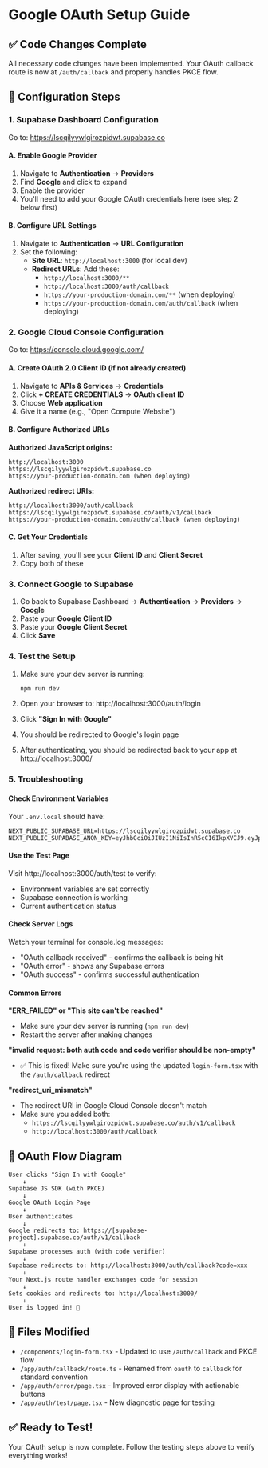 # Google OAuth Setup Guide

## ✅ Code Changes Complete

All necessary code changes have been implemented. Your OAuth callback route is now at `/auth/callback` and properly handles PKCE flow.

## 🔧 Configuration Steps

### 1. Supabase Dashboard Configuration

Go to: https://lscqilyywlgirozpidwt.supabase.co

#### A. Enable Google Provider
1. Navigate to **Authentication** → **Providers**
2. Find **Google** and click to expand
3. Enable the provider
4. You'll need to add your Google OAuth credentials here (see step 2 below first)

#### B. Configure URL Settings
1. Navigate to **Authentication** → **URL Configuration**
2. Set the following:
   - **Site URL**: `http://localhost:3000` (for local dev)
   - **Redirect URLs**: Add these:
     - `http://localhost:3000/**`
     - `http://localhost:3000/auth/callback`
     - `https://your-production-domain.com/**` (when deploying)
     - `https://your-production-domain.com/auth/callback` (when deploying)

### 2. Google Cloud Console Configuration

Go to: https://console.cloud.google.com/

#### A. Create OAuth 2.0 Client ID (if not already created)
1. Navigate to **APIs & Services** → **Credentials**
2. Click **+ CREATE CREDENTIALS** → **OAuth client ID**
3. Choose **Web application**
4. Give it a name (e.g., "Open Compute Website")

#### B. Configure Authorized URLs

**Authorized JavaScript origins:**
```
http://localhost:3000
https://lscqilyywlgirozpidwt.supabase.co
https://your-production-domain.com (when deploying)
```

**Authorized redirect URIs:**
```
http://localhost:3000/auth/callback
https://lscqilyywlgirozpidwt.supabase.co/auth/v1/callback
https://your-production-domain.com/auth/callback (when deploying)
```

#### C. Get Your Credentials
1. After saving, you'll see your **Client ID** and **Client Secret**
2. Copy both of these

### 3. Connect Google to Supabase

1. Go back to Supabase Dashboard → **Authentication** → **Providers** → **Google**
2. Paste your **Google Client ID**
3. Paste your **Google Client Secret**
4. Click **Save**

### 4. Test the Setup

1. Make sure your dev server is running:
   ```bash
   npm run dev
   ```

2. Open your browser to: http://localhost:3000/auth/login

3. Click **"Sign In with Google"**

4. You should be redirected to Google's login page

5. After authenticating, you should be redirected back to your app at http://localhost:3000/

### 5. Troubleshooting

#### Check Environment Variables
Your `.env.local` should have:
```env
NEXT_PUBLIC_SUPABASE_URL=https://lscqilyywlgirozpidwt.supabase.co
NEXT_PUBLIC_SUPABASE_ANON_KEY=eyJhbGciOiJIUzI1NiIsInR5cCI6IkpXVCJ9.eyJpc3MiOiJzdXBhYmFzZSIsInJlZiI6ImxzY3FpbHl5d2xnaXJvenBpZHd0Iiwicm9sZSI6ImFub24iLCJpYXQiOjE3NjEwODU1NjAsImV4cCI6MjA3NjY2MTU2MH0.97dm_PUAJB1T5Zes5hNdc6bcm4qm5SO4U12YEht_Khs
```

#### Use the Test Page
Visit http://localhost:3000/auth/test to verify:
- Environment variables are set correctly
- Supabase connection is working
- Current authentication status

#### Check Server Logs
Watch your terminal for console.log messages:
- "OAuth callback received" - confirms the callback is being hit
- "OAuth error" - shows any Supabase errors
- "OAuth success" - confirms successful authentication

#### Common Errors

**"ERR_FAILED" or "This site can't be reached"**
- Make sure your dev server is running (`npm run dev`)
- Restart the server after making changes

**"invalid request: both auth code and code verifier should be non-empty"**
- ✅ This is fixed! Make sure you're using the updated `login-form.tsx` with the `/auth/callback` redirect

**"redirect_uri_mismatch"**
- The redirect URI in Google Cloud Console doesn't match
- Make sure you added both:
  - `https://lscqilyywlgirozpidwt.supabase.co/auth/v1/callback`
  - `http://localhost:3000/auth/callback`

## 🚀 OAuth Flow Diagram

```
User clicks "Sign In with Google"
    ↓
Supabase JS SDK (with PKCE)
    ↓
Google OAuth Login Page
    ↓
User authenticates
    ↓
Google redirects to: https://[supabase-project].supabase.co/auth/v1/callback
    ↓
Supabase processes auth (with code verifier)
    ↓
Supabase redirects to: http://localhost:3000/auth/callback?code=xxx
    ↓
Your Next.js route handler exchanges code for session
    ↓
Sets cookies and redirects to: http://localhost:3000/
    ↓
User is logged in! 🎉
```

## 📝 Files Modified

- `/components/login-form.tsx` - Updated to use `/auth/callback` and PKCE flow
- `/app/auth/callback/route.ts` - Renamed from `oauth` to `callback` for standard convention
- `/app/auth/error/page.tsx` - Improved error display with actionable buttons
- `/app/auth/test/page.tsx` - New diagnostic page for testing

## ✅ Ready to Test!

Your OAuth setup is now complete. Follow the testing steps above to verify everything works!

